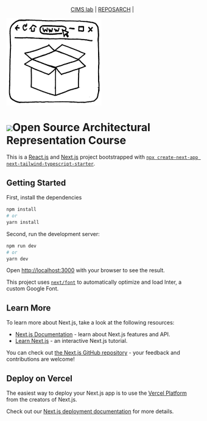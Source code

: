 <p align="center">
  <a href="https://cims.carleton.ca/#/home">CIMS lab</a>
  |
  <a href=https://reposarch.vercel.app/arcn5005>REPOSARCH</a>
  |
  <a href=https://nicoarellano.github.io/reposarch/></a>
</p>

<img src="public/images/webbased.png" align="center" width="250">
<h1><img src="public/images/favicon.ico" width="40">Open Source Architectural Representation Course</h1>

This is a [React.js](https://react.dev/) and [Next.js](https://nextjs.org/) project bootstrapped with [`npx create-next-app next-tailwind-typescript-starter`](https://github.com/vercel/next.js/tree/canary/packages/create-next-app).

## Getting Started

First, install the dependencies

```bash
npm install
# or
yarn install
```

Second, run the development server:

```bash
npm run dev
# or
yarn dev
```

Open [http://localhost:3000](http://localhost:3000) with your browser to see the result.

This project uses [`next/font`](https://nextjs.org/docs/basic-features/font-optimization) to automatically optimize and load Inter, a custom Google Font.

## Learn More

To learn more about Next.js, take a look at the following resources:

- [Next.js Documentation](https://nextjs.org/docs) - learn about Next.js features and API.
- [Learn Next.js](https://nextjs.org/learn) - an interactive Next.js tutorial.

You can check out [the Next.js GitHub repository](https://github.com/vercel/next.js/) - your feedback and contributions are welcome!

## Deploy on Vercel

The easiest way to deploy your Next.js app is to use the [Vercel Platform](https://vercel.com/new?utm_medium=default-template&filter=next.js&utm_source=create-next-app&utm_campaign=create-next-app-readme) from the creators of Next.js.

Check out our [Next.js deployment documentation](https://nextjs.org/docs/deployment) for more details.
